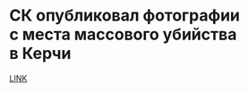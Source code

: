 # СК опубликовал фотографии с места массового убийства в Керчи 



[LINK](https://varlamov.ru/3140578.html)